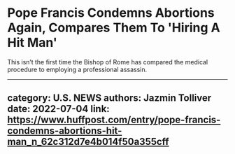 # Pope Francis Condemns Abortions Again, Compares Them To 'Hiring A Hit Man'

This isn’t the first time the Bishop of Rome has compared the medical procedure to employing a professional assassin.

---
category: U.S. NEWS
authors: Jazmin Tolliver
date: 2022-07-04
link: https://www.huffpost.com/entry/pope-francis-condemns-abortions-hit-man_n_62c312d7e4b014f50a355cff
---

